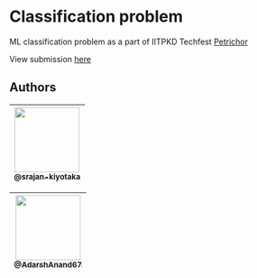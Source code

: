 # Classification problem

ML classification problem as a part of IITPKD Techfest [Petrichor](https://www.petrichor22.com/technical_events/event?id=3&tech=1)

<!-- Open in colab -->

<!-- [![Open In Colab](https://colab.research.google.com/assets/colab-badge.svg)](https://colab.research.google.com/github/IITP-KD/ML-Classification-Problem/blob/master/ML063_classification_Adarsh.ipynb) -->

View submission [here](https://nbviewer.org/github/AdarshAnand67/Classification-Problem/blob/master/ML063_classification_Adarsh.ipynb)

## Authors

| [<img src="https://github.com/srajan-kiyotaka.png?size=115" width=115><br><sub>@srajan-kiyotaka</sub>](https://github.com/srajan-kiyotaka) |
| :----------------------------------------------------------------------------------------------------------------------------------------: |

| [<img src="https://github.com/AdarshAnand67.png?size=115" width=115><br><sub>@AdarshAnand67</sub>](https://github.com/AdarshAnand67) |
| :----------------------------------------------------------------------------------------------------------------------------------: |
